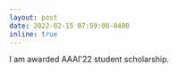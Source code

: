 ```yaml
---
layout: post
date: 2022-02-15 07:59:00-0400
inline: true
---
```


I am awarded AAAI'22 student scholarship.

<!-- A simple inline announcement with Markdown emoji! :sparkles: :smile: -->
